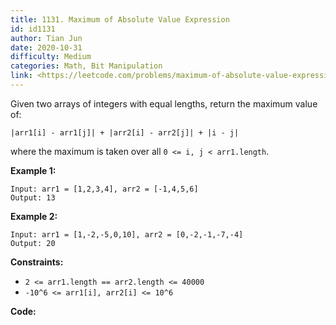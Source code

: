 ```yaml
---
title: 1131. Maximum of Absolute Value Expression
id: id1131
author: Tian Jun
date: 2020-10-31
difficulty: Medium
categories: Math, Bit Manipulation
link: <https://leetcode.com/problems/maximum-of-absolute-value-expression/description/>
---
```


Given two arrays of integers with equal lengths, return the maximum value of:

`|arr1[i] - arr1[j]| + |arr2[i] - arr2[j]| + |i - j|`

where the maximum is taken over all `0 <= i, j < arr1.length`.



**Example 1:**
            
	Input: arr1 = [1,2,3,4], arr2 = [-1,4,5,6]    
	Output: 13    

**Example 2:**
            
	Input: arr1 = [1,-2,-5,0,10], arr2 = [0,-2,-1,-7,-4]    
	Output: 20    



**Constraints:**

  * `2 <= arr1.length == arr2.length <= 40000`
  * `-10^6 <= arr1[i], arr2[i] <= 10^6`


**Code:**

